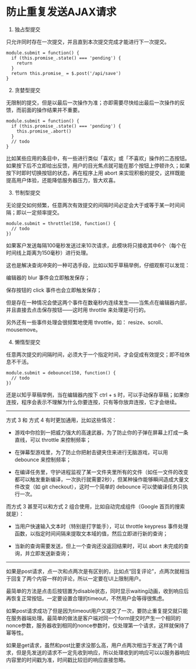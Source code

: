 #   防止重复发送AJAX请求

1.  独占型提交

只允许同时存在一次提交，并且直到本次提交完成才能进行下一次提交。

```
module.submit = function() {
  if (this.promise_.state() === 'pending') {
    return
  }
  return this.promise_ = $.post('/api/save')
}
```

2.  贪婪型提交

无限制的提交，但是以最后一次操作为准；亦即需要尽快给出最后一次操作的反馈，而前面的操作结果并不重要。

```
module.submit = function() {
  if (this.promise_.state() === 'pending') {
    this.promise_.abort()
  }
  // todo
}
```

比如某些应用的条目中，有一些进行类似「喜欢」或「不喜欢」操作的二态按钮。如果按下后不立即给出反馈，用户的目光焦点就可能在那个按钮上停顿许久；如果按下时即时切换按钮的状态，再在程序上用 abort 来实现积极的提交，这样既能提高用户体验，还能降低服务器压力，皆大欢喜。

3.  节制型提交

无论提交如何频繁，任意两次有效提交的间隔时间必定会大于或等于某一时间间隔；即以一定频率提交。

```
module.submit = throttle(150, function() {
  // todo
})
```

如果客户发送每隔100毫秒发送过来10次请求，此模块将只接收其中6个（每个在时间线上距离为150毫秒）进行处理。

这也是解决查询冲突的一种可选手段，比如以知乎草稿举例，仔细观察可以发现：

编辑器的 blur 事件会立即触发保存；

保存按钮的 click 事件也会立即触发保存；

但是存在一种情况会使这两个事件在数毫秒内连续发生——当焦点在编辑器内部，并且直接去点击保存按钮——这时用 throttle 来处理是可行的。

另外还有一些事件处理会很频繁地使用 throttle，如： resize、scroll、mousemove。

4.  懒惰型提交

任意两次提交的间隔时间，必须大于一个指定时间，才会促成有效提交；即不给休息不干活。

```
module.submit = debounce(150, function() {
  // todo
})
```

还是以知乎草稿举例，当在编辑器内按下 ctrl + s 时，可以手动保存草稿；如果你连按，程序会表示不理解为什么你要连按，只有等你放弃连按，它才会继续。

----

方式 3 和 方式 4 有时更加通用，比如这些情况：

*   游戏中你捡到一把威力强大的高速武器，为了防止你的子弹在屏幕上打成一条直线，可以 throttle 来控制频率；

*   在弹幕型游戏里，为了防止你把射击键夹住来进行无脑游戏，可以用 debounce 来控制频率；

*   在编译任务里，守护进程监视了某一文件夹里所有的文件（如任一文件的改变都可以触发重新编译，一次执行就需要2秒），但某种操作能够瞬间造成大量文件改变（如 git checkout），这时一个简单的 debounce 可以使编译任务只执行一次。

而方式 3 甚至可以和方式 2 组合使用，比如自动完成组件（Google 首页的搜索就是）：

*   当用户快速输入文本时（特别是打字能手），可以 throttle  keypress 事件处理函数，以指定时间间隔来提取文本域的值，然后立即进行新的查询；

*   当新的查询需要发送，但上一个查询还没返回结果时，可以 abort 未完成的查询，并立即发送新查询；


-----

如果是post请求，点一次和点两次是有区别的，比如点“回复评论”，点两次就相当于回复了两个内容一样的评论，所以一定要在UI上限制用户。

最简单的方法是点击后按钮置为disable状态，同时显示waiting动画，收到响应后再恢复正常按钮。一定要设置合理的timeout，不然用户会等得很焦虑。

如果post请求成功了但是因为timeout用户又提交了一次，要防止重复提交就只能在服务器端处理。最简单的做法是客户端对同一个form提交时产生一个相同的nonce参数，服务器收到相同的nonce参数时，仅处理第一个请求，这样就保持了幂等性。

如果是get请求，虽然和post比要求没那么高，用户点两次相当于发送了两个请求，但是先发送的请求不一定先收到响应，所以处理收到的响应可以以服务器响应内容里的时间戳为准，时间戳比较旧的响应直接忽略。


